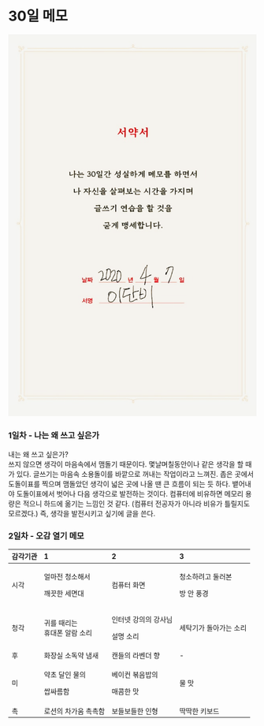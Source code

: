 # 30일 메모

![&#xC11C;&#xC57D;&#xC11C;](../../../.gitbook/assets/image%20%285%29.png)

### 1일차 - 나는 왜 쓰고 싶은가

내는 왜 쓰고 싶은가?   
쓰지 않으면 생각이 마음속에서 맴돌기 때문이다. 몇날며칠동안이나 같은 생각을 할 때가 있다. 글쓰기는 마음속 소용돌이를 바깥으로 꺼내는 작업이라고 느껴진. 좁은 곳에서 도돌이표를 찍으며 맴돌았던 생각이 넓은 곳에 나올 땐 큰 흐름이 되는 듯 하다. 뱉어내야 도돌이표에서 벗어나 다음 생각으로 발전하는 것이다. 컴퓨터에 비유하면 메모리 용량은 적으니 하드에 옮기는 느낌인 것 같다. \(컴퓨터 전공자가 아니라 비유가 틀릴지도 모르겠다.\) 즉, 생각을 발전시키고 싶기에 글을 쓴다.

### 2일차 - 오감 열기 메모

<table>
  <thead>
    <tr>
      <th style="text-align:left">&#xAC10;&#xAC01;&#xAE30;&#xAD00;</th>
      <th style="text-align:left">1</th>
      <th style="text-align:left">2</th>
      <th style="text-align:left">3</th>
    </tr>
  </thead>
  <tbody>
    <tr>
      <td style="text-align:left">&#xC2DC;&#xAC01;</td>
      <td style="text-align:left">
        <p>&#xC5BC;&#xB9C8;&#xC804; &#xCCAD;&#xC18C;&#xD574;&#xC11C;</p>
        <p>&#xAE68;&#xB057;&#xD55C; &#xC138;&#xBA74;&#xB300;</p>
      </td>
      <td style="text-align:left">&#xCEF4;&#xD4E8;&#xD130; &#xD654;&#xBA74;</td>
      <td style="text-align:left">
        <p>&#xCCAD;&#xC18C;&#xD558;&#xB824;&#xACE0; &#xB458;&#xB7EC;&#xBCF8;</p>
        <p>&#xBC29; &#xC548; &#xD48D;&#xACBD;</p>
      </td>
    </tr>
    <tr>
      <td style="text-align:left">&#xCCAD;&#xAC01;</td>
      <td style="text-align:left">&#xADC0;&#xB97C; &#xB54C;&#xB9AC;&#xB294;
        <br />&#xD734;&#xB300;&#xD3F0; &#xC54C;&#xB78C; &#xC18C;&#xB9AC;</td>
      <td style="text-align:left">
        <p>&#xC778;&#xD130;&#xB137; &#xAC15;&#xC758;&#xC758; &#xAC15;&#xC0AC;&#xB2D8;</p>
        <p>&#xC124;&#xBA85; &#xC18C;&#xB9AC;</p>
      </td>
      <td style="text-align:left">&#xC138;&#xD0C1;&#xAE30;&#xAC00; &#xB3CC;&#xC544;&#xAC00;&#xB294; &#xC18C;&#xB9AC;</td>
    </tr>
    <tr>
      <td style="text-align:left">&#xD6C4;</td>
      <td style="text-align:left">&#xD654;&#xC7A5;&#xC2E4; &#xC18C;&#xB3C5;&#xC57D; &#xB0C4;&#xC0C8;</td>
      <td
      style="text-align:left">&#xCE94;&#xB4E4;&#xC758; &#xB77C;&#xBCA4;&#xB354; &#xD5A5;</td>
        <td style="text-align:left">-</td>
    </tr>
    <tr>
      <td style="text-align:left">&#xBBF8;</td>
      <td style="text-align:left">
        <p>&#xC57D;&#xCD08; &#xB2EC;&#xC778; &#xBB3C;&#xC758;</p>
        <p>&#xC309;&#xC2F8;&#xB984;&#xD568;</p>
      </td>
      <td style="text-align:left">
        <p>&#xBCA0;&#xC774;&#xCEE8; &#xBCF6;&#xC74C;&#xBC25;&#xC758;</p>
        <p>&#xB9E4;&#xCF64;&#xD55C; &#xB9DB;</p>
      </td>
      <td style="text-align:left">&#xBB3C; &#xB9DB;</td>
    </tr>
    <tr>
      <td style="text-align:left">&#xCD09;</td>
      <td style="text-align:left">&#xB85C;&#xC158;&#xC758; &#xCC28;&#xAC00;&#xC6C0; &#xCD09;&#xCD09;&#xD568;</td>
      <td
      style="text-align:left">&#xBCF4;&#xB4E4;&#xBCF4;&#xB4E4;&#xD55C; &#xC778;&#xD615;</td>
        <td style="text-align:left">&#xB531;&#xB531;&#xD55C; &#xD0A4;&#xBCF4;&#xB4DC;</td>
    </tr>
  </tbody>
</table>

